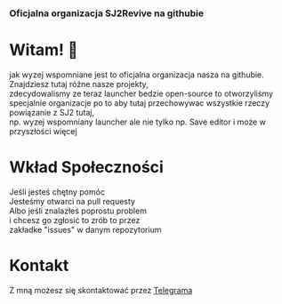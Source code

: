 <h3>Oficjalna organizacja SJ2Revive na githubie</h3>
<h1>Witam! 👋</h1> 
<p>jak wyzej wspomniane jest to oficjalna organizacja nasza na githubie.</br>
Znajdziesz tutaj róźne nasze projekty,</br>
zdecydowalismy ze teraz launcher bedzie open-source to otworzyliśmy specjalnie organizacje po to aby tutaj przechowywac wszystkie rzeczy powiązanie z SJ2 tutaj,</br>
np. wyzej wspomniany launcher ale nie tylko np. Save editor i może w przyszłości więcej</p>


<h1>Wkład Społeczności</h1>
<p>
  Jeśli jesteś chętny pomóc<br/>
  Jesteśmy otwarci na pull requesty<br/>
  Albo jeśli znalazłeś poprostu problem<br/>
  i chcesz go zgłosić to zrób to przez<br/>
  zakładke "issues" w danym repozytorium
</p>
<h1>Kontakt</h1>
<p>Z mną możesz się skontaktować przez <a href="https://t.me/TZordon">Telegrama</a></p>
